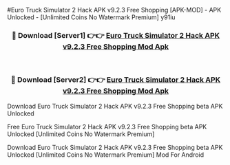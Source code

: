 #Euro Truck Simulator 2 Hack APK v9.2.3 Free Shopping [APK-MOD] - APK Unlocked - [Unlimited Coins No Watermark Premium] y91iu



<div align="center">

<h3>🔴 Download [Server1] 👉👉 <a href="https://momento.my/?title=Euro_Truck_Simulator_2_Hack_APK_v9.2.3_Free_Shopping">Euro Truck Simulator 2 Hack APK v9.2.3 Free Shopping Mod Apk</a></h3><br>

<h3>🔴 Download [Server2] 👉👉 <a href="https://momento.my/?title=Euro_Truck_Simulator_2_Hack_APK_v9.2.3_Free_Shopping">Euro Truck Simulator 2 Hack APK v9.2.3 Free Shopping Mod Apk</a></h3>
</div>



Download Euro Truck Simulator 2 Hack APK v9.2.3 Free Shopping beta APK Unlocked

Free Euro Truck Simulator 2 Hack APK v9.2.3 Free Shopping beta APK Unlocked [Unlimited Coins No Watermark Premium]

Download Euro Truck Simulator 2 Hack APK v9.2.3 Free Shopping beta APK Unlocked [Unlimited Coins No Watermark Premium] Mod For Android
